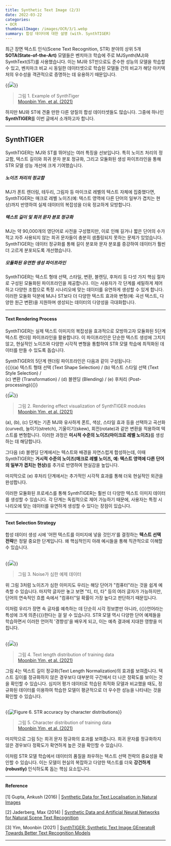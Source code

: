 ```yaml
---
title: Synthetic Text Image (2/3)
date: 2022-03-22
categories:
- OCR
thumbnailImage: /images/OCR/3/1.webp
summary: 합성 데이터에 대한 설명 (with. SynthTIGER)
---
```

최근 장면 텍스트 인식(Scene Text Recognition, STR) 분야의 상위 5개 <strong>SOTA(State-of-the-Art)</strong> 모델들은 벤치마크 학습에 주로 MJSynth(MJ)와 SynthText(ST)를 사용했습니다. 이는 MJ와 ST만으로도 준수한 성능의 모델을 학습할 수 있고, 벤치마크 비교 시 동일한 데이터셋으로 학습된 모델들 간의 비교가 해당 아키텍처의 우수성을 객관적으로 증명하는 데 유용하기 때문입니다.

{{<image classes="center" src="/images/OCR/3/1.webp">}}
> 그림 1. Example of SynthTiger<br>
[Moonbin Yim, et al. (2021)](https://arxiv.org/abs/2107.09313)

하지만 MJ와 ST에 견줄 만한 다른 양질의 합성 데이터셋들도 많습니다. 그중에 하나인 <strong>SynthTIGER</strong>를 이번 글에서 소개하고자 합니다.

---
## SynthTIGER
SynthTIGER는 MJ와 ST를 뛰어넘는 여러 특징을 선보입니다. 특히 노이즈 처리의 정교함, 텍스트 길이와 희귀 문자 분포 정규화, 그리고 모듈화된 생성 파이프라인을 통해 STR 모델 성능 개선에 크게 기여했습니다.

##### 노이즈 처리의 정교함
MJ가 폰트 렌더링, 테두리, 그림자 등 마이크로 레벨의 텍스트 자체에 집중했다면, SynthTIGER는 매크로 레벨 노이즈(예: 텍스트 영역에 다른 단어의 일부가 겹치는 현상)까지 반영하여 실제 데이터의 복잡성을 더욱 정교하게 모방합니다.

##### 텍스트 길이 및 희귀 문자 분포 정규화
MJ는 약 90,000개의 영단어로 사전을 구성했지만, 이로 인해 길거나 짧은 단어의 수가 적고 자주 사용되지 않는 희귀 문자들이 충분히 샘플링되지 못하는 문제가 있었습니다. SynthTIGER는 데이터 정규화를 통해 길이 분포와 문자 분포를 증강하여 데이터가 훨씬 더 고르게 분포되도록 개선했습니다.

##### 모듈화된 유연한 생성 파이프라인
SynthTIGER는 텍스트 형태 선택, 스타일, 변환, 블렌딩, 후처리 등 다섯 가지 핵심 절차로 구성된 모듈화된 파이프라인을 제공합니다. 이는 사용자가 각 단계를 세밀하게 제어하고 다양한 조합으로 특정 시나리오에 맞는 데이터를 유연하게 생성할 수 있게 합니다. 이러한 모듈화 덕분에 MJ나 ST보다 더 다양한 텍스트 효과와 변형(예: 곡선 텍스트, 다양한 원근 변환)을 지원하며 생성되는 데이터의 다양성을 극대화합니다.

---
#### Text Rendering Process
SynthTIGER는 실제 텍스트 이미지의 복잡성을 효과적으로 모방하고자 모듈화된 5단계 텍스트 렌더링 파이프라인을 활용합니다. 이 파이프라인은 단순한 텍스트 생성에 그치지 않고, 현실적인 노이즈와 다양한 시각적 변형을 통합하여 STR 모델 학습에 최적화된 데이터를 만들 수 있도록 돕습니다.

SynthTIGER의 5단계 렌더링 파이프라인은 다음과 같이 구성됩니다:<br>
{{<hl-text primary>}}(a) 텍스트 형태 선택 (Text Shape Selection) / (b) 텍스트 스타일 선택 (Text Style Selection) /<br>(c) 변환 (Transformation) / (d) 블렌딩 (Blending) / (e) 후처리 (Post-processing){{</hl-text>}}
<br>

{{<image classes="center" src="/images/OCR/3/3.webp">}}
> 그림 2. Rendering effect visualization of SynthTIGER modules<br>
[Moonbin Yim, et al. (2021)](https://arxiv.org/abs/2107.09313)


(a), (b), (c) 단계는 기존 MJ와 유사하게 폰트, 색상, 스타일 효과 등을 선택하고 곡선화(curved), 늘이기(stretch), 기울이기(skew), 회전(rotate)과 같은 변환을 적용하여 텍스트를 변형합니다. 이러한 과정은 <strong>미시적 수준의 노이즈(마이크로 레벨 노이즈)</strong>를 생성하는 데 해당합니다.

그다음 (d) 블렌딩 단계에서는 텍스트와 배경을 자연스럽게 합성하는데, 이때 SynthTIGER는 <strong>거시적 수준의 노이즈(매크로 레벨 노이즈, 예: 텍스트 영역에 다른 단어의 일부가 겹치는 현상)</strong>를 추가로 반영하여 현실감을 높입니다.

마지막으로 (e) 후처리 단계에서는 추가적인 시각적 효과를 통해 더욱 현실적인 외관을 완성합니다.

이러한 모듈화된 프로세스를 통해 SynthTIGER는 훨씬 더 다양한 텍스트 이미지 데이터를 생성할 수 있습니다. 각 단계는 독립적으로 제어 가능하기 때문에, 사용자는 특정 시나리오에 맞는 데이터를 유연하게 생성할 수 있다는 장점이 있습니다.

---
#### Text Selection Strategy
합성 데이터 생성 시에 '어떤 텍스트를 이미지에 넣을 것인가'를 결정하는 <strong>텍스트 선택 전략</strong>은 정말 중요한 단계입니다. 왜 핵심적인지 아래 예시들을 통해 직관적으로 이해할 수 있습니다.
<br>
<br>

{{<image classes="center" src="/images/OCR/3/4.webp">}}
> 그림 3. Noise가 심한 예제 데이터<br>

위 그림 3처럼 노이즈가 심한 이미지도 우리는 해당 단어가 "컴퓨터"라는 것을 쉽게 예측할 수 있습니다. 마지막 글자만 놓고 보면 "티, 터, 타" 등의 여러 글자가 가능하지만, 단어의 연속적인 흐름 속에서 "컴퓨터"일 확률이 가장 높다고 판단하기 때문입니다.

이처럼 우리가 장면 속 글자를 예측하는 데 단순히 시각 정보뿐만 아니라, {{<hl-text primary>}}언어라는 특성에 크게 의존{{</hl-text>}}한다는 걸 알 수 있습니다. STR 모델 역시 다양한 단어 예제들을 학습하면서 이러한 언어적 '경향성'을 배우게 되고, 이는 예측 결과에 지대한 영향을 미칩니다.
<br>
<br>

{{<image classes="center" src="/images/OCR/3/5.webp">}}
> 그림 4. Text length distribution of training data<br>
[Moonbin Yim, et al. (2021)](https://arxiv.org/abs/2107.09313)

그림 4는 텍스트 길이 정규화(Text Length Normalization)의 효과를 보여줍니다. 텍스트 길이를 정규화하지 않은 경우보다 대부분의 구간에서 더 나은 정확도를 보이는 것을 확인할 수 있습니다. 심지어 평가 데이터로 학습된 최적화 모델과 비교했을 때도, 정규화된 데이터를 이용하여 학습한 모델이 평균적으로 더 우수한 성능을 나타내는 것을 확인할 수 있습니다.
<br>
<br>

{{<image classes="center" src="/images/OCR/3/6.webp" title="Figure 6. STR accuracy by character distributions">}}
> 그림 5. Character distribution of training data<br>
[Moonbin Yim, et al. (2021)](https://arxiv.org/abs/2107.09313)

마지막으로 그림 5는 희귀 문자 정규화의 효과를 보여줍니다. 희귀 문자를 정규화하지 않은 경우보다 정확도가 확연하게 높은 것을 확인할 수 있습니다.

이처럼 STR 모델 학습에서 데이터의 품질을 좌우하는 텍스트 선택 전략의 중요성을 확인할 수 있습니다. 이는 모델이 현실의 복잡하고 다양한 텍스트를 더욱 <strong>강건하게(robustly)</strong> 인식하도록 돕는 핵심 요소입니다.

---
#### Reference
[1] Gupta, Ankush (2016) | [Synthetic Data for Text Localisation in Natural Images](https://www.robots.ox.ac.uk/~vgg/publications/2016/Gupta16)

[2] Jaderberg, Max (2014) | [Synthetic Data and Artificial Neural Networks for Natural Scene Text Recognition](https://www.robots.ox.ac.uk/~vgg/publications/2014/Jaderberg14c) 

[3] Yim, Moonbin (2021) | [SynthTIGER: Synthetic Text Image GEneratoR Towards Better Text Recognition Models](https://arxiv.org/abs/2107.09313)

---